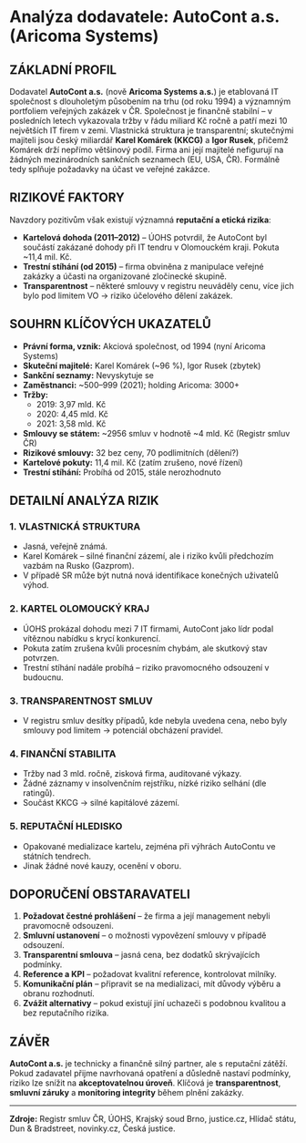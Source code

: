 # Analýza dodavatele: AutoCont a.s. (Aricoma Systems)

## ZÁKLADNÍ PROFIL

Dodavatel **AutoCont a.s.** (nově **Aricoma Systems a.s.**) je etablovaná IT společnost s dlouholetým působením na trhu (od roku 1994) a významným portfoliem veřejných zakázek v ČR. Společnost je finančně stabilní – v posledních letech vykazovala tržby v řádu miliard Kč ročně a patří mezi 10 největších IT firem v zemi. Vlastnická struktura je transparentní; skutečnými majiteli jsou český miliardář **Karel Komárek (KKCG)** a **Igor Rusek**, přičemž Komárek drží nepřímo většinový podíl. Firma ani její majitelé nefigurují na žádných mezinárodních sankčních seznamech (EU, USA, ČR). Formálně tedy splňuje požadavky na účast ve veřejné zakázce.

## RIZIKOVÉ FAKTORY

Navzdory pozitivům však existují významná **reputační a etická rizika**:

- **Kartelová dohoda (2011–2012)** – ÚOHS potvrdil, že AutoCont byl součástí zakázané dohody při IT tendru v Olomouckém kraji. Pokuta ~11,4 mil. Kč.
- **Trestní stíhání (od 2015)** – firma obviněna z manipulace veřejné zakázky a účasti na organizované zločinecké skupině.
- **Transparentnost** – některé smlouvy v registru neuváděly cenu, více jich bylo pod limitem VO → riziko účelového dělení zakázek.

## SOUHRN KLÍČOVÝCH UKAZATELŮ

- **Právní forma, vznik:** Akciová společnost, od 1994 (nyní Aricoma Systems)  
- **Skuteční majitelé:** Karel Komárek (~96 %), Igor Rusek (zbytek)  
- **Sankční seznamy:** Nevyskytuje se  
- **Zaměstnanci:** ~500–999 (2021); holding Aricoma: 3000+  
- **Tržby:**  
  - 2019: 3,97 mld. Kč  
  - 2020: 4,45 mld. Kč  
  - 2021: 3,58 mld. Kč  
- **Smlouvy se státem:** ~2956 smluv v hodnotě ~4 mld. Kč (Registr smluv ČR)  
- **Rizikové smlouvy:** 32 bez ceny, 70 podlimitních (dělení?)  
- **Kartelové pokuty:** 11,4 mil. Kč (zatím zrušeno, nové řízení)  
- **Trestní stíhání:** Probíhá od 2015, stále nerozhodnuto  

## DETAILNÍ ANALÝZA RIZIK

### **1. VLASTNICKÁ STRUKTURA**
- Jasná, veřejně známá.  
- Karel Komárek – silné finanční zázemí, ale i riziko kvůli předchozím vazbám na Rusko (Gazprom).  
- V případě SR může být nutná nová identifikace konečných uživatelů výhod.  

### **2. KARTEL OLOMOUCKÝ KRAJ**
- ÚOHS prokázal dohodu mezi 7 IT firmami, AutoCont jako lídr podal vítěznou nabídku s krycí konkurencí.  
- Pokuta zatím zrušena kvůli procesním chybám, ale skutkový stav potvrzen.  
- Trestní stíhání nadále probíhá – riziko pravomocného odsouzení v budoucnu.  

### **3. TRANSPARENTNOST SMLUV**
- V registru smluv desítky případů, kde nebyla uvedena cena, nebo byly smlouvy pod limitem → potenciál obcházení pravidel.  

### **4. FINANČNÍ STABILITA**
- Tržby nad 3 mld. ročně, zisková firma, auditované výkazy.  
- Žádné záznamy v insolvenčním rejstříku, nízké riziko selhání (dle ratingů).  
- Součást KKCG → silné kapitálové zázemí.  

### **5. REPUTAČNÍ HLEDISKO**
- Opakované medializace kartelu, zejména při výhrách AutoContu ve státních tendrech.  
- Jinak žádné nové kauzy, ocenění v oboru.  

## DOPORUČENÍ OBSTARAVATELI

1. **Požadovat čestné prohlášení** – že firma a její management nebyli pravomocně odsouzeni.  
2. **Smluvní ustanovení** – o možnosti vypovězení smlouvy v případě odsouzení.  
3. **Transparentní smlouva** – jasná cena, bez dodatků skrývajících podmínky.  
4. **Reference a KPI** – požadovat kvalitní reference, kontrolovat milníky.  
5. **Komunikační plán** – připravit se na medializaci, mít důvody výběru a obranu rozhodnutí.  
6. **Zvážit alternativy** – pokud existují jiní uchazeči s podobnou kvalitou a bez reputačního rizika.  

## ZÁVĚR

**AutoCont a.s.** je technicky a finančně silný partner, ale s reputační zátěží. Pokud zadavatel přijme navrhovaná opatření a důsledně nastaví podmínky, riziko lze snížit na **akceptovatelnou úroveň**. Klíčová je **transparentnost**, **smluvní záruky** a **monitoring integrity** během plnění zakázky.

---

**Zdroje:** Registr smluv ČR, ÚOHS, Krajský soud Brno, justice.cz, Hlídač státu, Dun & Bradstreet, novinky.cz, Česká justice.
